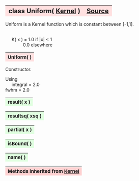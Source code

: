 ---
---
<br><br>

<a name="Uniform"></a>
<table><thead style="background-color:#FFE0E0; width:100%; font-size:20px"><tr><th style="text-align:left">
<strong>class Uniform(</strong> <a href="./Kernel.html">Kernel</a> )</th><th style="text-align:right"><a href=https://github.com/dokester/BayesicFitting/blob/master/BayesicFitting/source/kernels/Uniform.py target=_blank>Source</a></th></tr></thead></table>
<p>

Uniform is a Kernel function which is constant between [-1,1].

<br>&nbsp;&nbsp;&nbsp;&nbsp; K( x ) = 1.0        if |x| < 1<br>
&nbsp;&nbsp;&nbsp;&nbsp;&nbsp;&nbsp;&nbsp;&nbsp;&nbsp;&nbsp;&nbsp;&nbsp;&nbsp; 0.0        elsewhere<br>


<a name="Uniform"></a>
<table><thead style="background-color:#FFE0E0; width:100%; font-size:15px"><tr><th style="text-align:left">
<strong>Uniform(</strong> ) 
</th></tr></thead></table>
<p>

Constructor.

Using
<br>&nbsp;&nbsp;&nbsp;&nbsp; integral = 2.0<br>
    fwhm = 2.0

<a name="result"></a>
<table><thead style="background-color:#E0FFE0; width:100%; font-size:15px"><tr><th style="text-align:left">
<strong>result(</strong> x )
</th></tr></thead></table>
<p>
<a name="resultsq"></a>
<table><thead style="background-color:#E0FFE0; width:100%; font-size:15px"><tr><th style="text-align:left">
<strong>resultsq(</strong> xsq )
</th></tr></thead></table>
<p>
<a name="partial"></a>
<table><thead style="background-color:#E0FFE0; width:100%; font-size:15px"><tr><th style="text-align:left">
<strong>partial(</strong> x )
</th></tr></thead></table>
<p>
<a name="isBound"></a>
<table><thead style="background-color:#E0FFE0; width:100%; font-size:15px"><tr><th style="text-align:left">
<strong>isBound(</strong> )
</th></tr></thead></table>
<p>
<a name="name"></a>
<table><thead style="background-color:#E0FFE0; width:100%; font-size:15px"><tr><th style="text-align:left">
<strong>name(</strong> )
</th></tr></thead></table>
<p>
<table><thead style="background-color:#FFD0D0; width:100%; font-size:15px"><tr><th style="text-align:left">
<strong>Methods inherited from</strong> <a href="./Kernel.html">Kernel</a></th></tr></thead></table>


